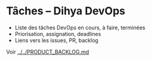 # Tâches – Dihya DevOps

- Liste des tâches DevOps en cours, à faire, terminées
- Priorisation, assignation, deadlines
- Liens vers les issues, PR, backlog

Voir [../../PRODUCT_BACKLOG.md](../../PRODUCT_BACKLOG.md)
